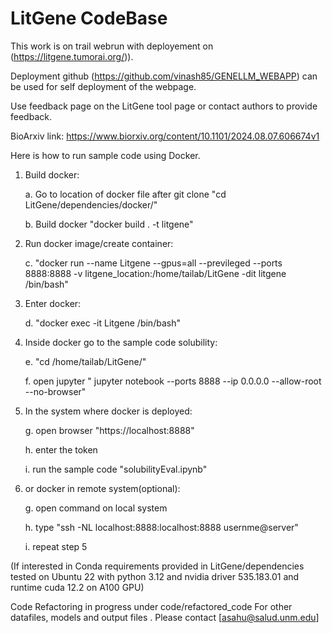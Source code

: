 # LitGene CodeBase

This work is on trail webrun with deployement on (https://litgene.tumorai.org/)). 

Deployment github (https://github.com/vinash85/GENELLM_WEBAPP) can be used for self deployment of the webpage. 

Use feedback page on the LitGene tool page or contact authors to provide feedback.

BioArxiv link: https://www.biorxiv.org/content/10.1101/2024.08.07.606674v1


Here is how to run sample code using Docker.
1. Build docker:

   a. Go to location of docker file after git clone "cd LitGene/dependencies/docker/"

   b. Build docker "docker build . -t litgene"
3. Run docker image/create container:

   c. "docker run --name Litgene --gpus=all --previleged --ports 8888:8888 -v litgene_location:/home/tailab/LitGene -dit litgene /bin/bash"
5. Enter docker:

   d. "docker exec -it Litgene /bin/bash"
6. Inside docker go to the sample code solubility:

   e. "cd /home/tailab/LitGene/"

   f. open jupyter " jupyter notebook --ports 8888 --ip 0.0.0.0 --allow-root --no-browser"
7. In the system where docker is deployed:

   g. open browser "https://localhost:8888"

   h. enter the token 

   i. run the sample code "solubilityEval.ipynb"
8. or docker in remote system(optional):

    g.  open command on local system

    h. type "ssh -NL localhost:8888:localhost:8888 usernme@server"

    i. repeat step 5


 (If interested in Conda requirements provided in LitGene/dependencies tested on Ubuntu 22 with python 3.12 and nvidia driver 535.183.01 and runtime cuda 12.2 on A100 GPU)

Code Refactoring in progress under code/refactored_code
For other datafiles, models and output files . Please contact [asahu@salud.unm.edu]

